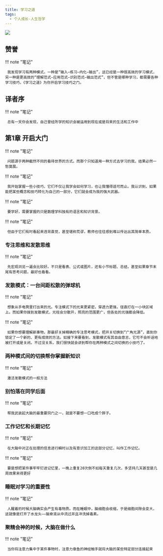 ```yaml
---
title: 学习之道
tags:
  - 个人成长-人生哲学
---
```


![](https://cdn.weread.qq.com/weread/cover/96/YueWen_843465/s_YueWen_843465.jpg)


## 赞誉




!!! note "笔记"

	 我发现学习有两种模式，一种是“输入—练习—内化—输出”，这已经是一种很高效的学习模式，另一种是更高效的“理解范式—应用范式—识别范式—输出范式”，但不管是哪种学习，都需要各种学习技巧，《学习之道》为你开启学习技巧之门。 


## 译者序




!!! note "笔记"

	 总有一天你会发现，自己曾经所学的知识会被运用到现在或是将来的生活和工作中 


## 第1章 开启大门




!!! note "笔记"

	 问题源于两种截然不同的看待世界的方式。而那个只知道用一种方式去学习的我，结果必然一愁莫展。 


!!! note "笔记"

	 我开始掌握一些小技巧，它们不仅让我学会如何学习，也让我懂得适可而止。我认识到，如果能把某些概念和技巧转化为自己的一部分，它们就会成为我的强大武器。 


!!! note "笔记"

	 要学好，需要掌握的只是数理学科独有的语言和知识背景。
 


!!! note "笔记"

	 但由于它们有时看起来违背直觉，甚至堪称荒谬，教师也往往感到难以传达出其简单本质。 


### 专注思维和发散思维




!!! note "笔记"

	 先宏观浏览一遍会比较好。不只是看表、公式或图片，还有小节标题、总结，甚至如果章节末尾有思考问题，最好也看看。 


### 发散模式：一台间距松散的弹球机




!!! note "笔记"

	 想象从手电筒里打出来的光。专注模式下的光束更紧密，穿透力更强，径直打在一小块区域上。而如果你拨到发散模式，光柱会分散开，照亮的范围更广，但各处的光强都会降低。
 


!!! note "笔记"

	 如果你想要理解新事物，那最好关掉精确的专注思考模式，把开关切换到“广角光源”，直到你锁定了一个新的、更有成效的方法。如接下来要看到，发散模式有其自由意志，它可不会听话地被打开或是关闭。不过没关系，我们很快就会讲到帮你在两种模式之间切换的小技巧了。
 


### 两种模式间的切换帮你掌握新知识




!!! note "笔记"

	 激活发散模式的一般方法
 


### 别怕落在同学后面




!!! note "笔记"

	 帮我武装起大脑的最重要窍门之一，就是不要想一口吃成个胖子。
 


### 工作记忆和长期记忆




!!! note "笔记"

	 在大脑中对正在处理的信息进行瞬时以及有意识加工的这部分记忆，叫作工作记忆。 


!!! note "笔记"

	 要是想把某件事牢牢钉进记忆里，一晚上重复20次倒不如每天重复几次，多坚持几天甚至是几周效果来得更好￼ 


### 睡眠对学习的重要性




!!! note "笔记"

	 人醒着的时候大脑确实会产生有毒物质。而在睡眠中，脑细胞会收缩，于是细胞间隙会变大，这就像是打开了水龙头——脑脊液从中流过并且冲洗掉毒素。 


### 聚精会神的时候，大脑在做什么




!!! note "笔记"

	 当你将注意力集中于某件事物时，注意力章鱼的神经触手就将大脑的某些特定部分连接起来 

